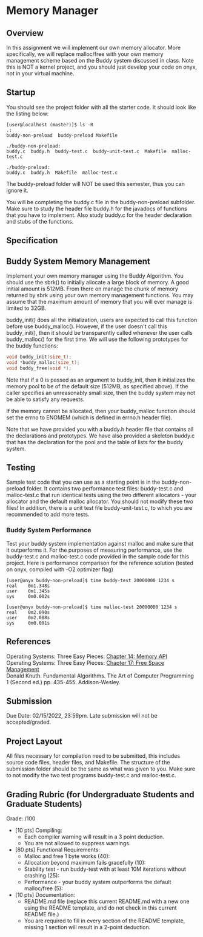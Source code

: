 # Memory Manager

## Overview

In this assignment we will implement our own memory allocator. More specifically, we will replace malloc/free with your own memory management scheme based on the Buddy system discussed in class. Note this is NOT a kernel project, and you should just develop your code on onyx, not in your virtual machine.

## Startup

You should see the project folder with all the starter code. It should look like the listing below:

```console
[user@localhost (master)]$ ls -R
.:
buddy-non-preload  buddy-preload Makefile

./buddy-non-preload:
buddy.c  buddy.h  buddy-test.c  buddy-unit-test.c  Makefile  malloc-test.c

./buddy-preload:
buddy.c  buddy.h  Makefile  malloc-test.c
```

The buddy-preload folder will NOT be used this semester, thus you can ignore it.

You will be completing the buddy.c file in the buddy-non-preload subfolder. Make sure to study the header file buddy.h for the javadocs of functions that you have to implement. Also study buddy.c for the header declaration and stubs of the functions. <!-- Then you will port the code over to the buddy-preload folder. The porting only involves changing some function prototypes.-->

## Specification

## Buddy System Memory Management

Implement your own memory manager using the Buddy Algorithm. You should use the sbrk() to initially allocate a large block of memory. A good initial amount is 512MB. From there on manage the chunk of memory returned by sbrk using your own memory management functions. You may assume that the maximum amount of memory that you will ever manage is limited to 32GB.

buddy\_init() does all the initialization, users are expected to call this function before use buddy\_malloc(). However, if the user doesn't call this buddy\_init(), then it should be transparently called whenever the user calls buddy\_malloc() for the first time. We will use the following prototypes for the buddy functions:

```c
void buddy_init(size_t);
void *buddy_malloc(size_t);
void buddy_free(void *);
```

Note that if a 0 is passed as an argument to buddy\_init, then it initializes the memory pool to be of the default size (512MB, as specified above). If the caller specifies an unreasonably small size, then the buddy system may not be able to satisfy any requests. 

If the memory cannot be allocated, then your buddy\_malloc function should set the errno to ENOMEM (which is defined in errno.h header file). 

Note that we have provided you with a buddy.h header file that contains all the declarations and prototypes. We have also provided a skeleton buddy.c that has the declaration for the pool and the table of lists for the buddy system.

## Testing

<!-- Build a test suite for your buddy system. -->
Sample test code that you can use as a starting point is in the buddy-non-preload folder. It contains two performance test files: buddy-test.c and malloc-test.c that run identical tests using the two different allocators - your allocator and the default malloc allocator. You should not modify these two files! In addition, there is a unit test file buddy-unit-test.c, to which you are recommended to add more tests.

<!-- ## Interposing malloc()

Interposing allows us to add our library in as a shim. Thus when malloc/free are called our versions are called instead of the C standard library versions. To use interposing, your buddy system allocator will need to implement the same interface as malloc (and with the same function names and signature).  We will make our buddy system into another shared library, which will be named libbuddy.so.

Use the following command to interpose for malloc using libbuddy.so:

```console
    LD_PRELOAD=./libbuddy.so ./mytests 1000000 1
```

Note that to time the interposed version, use the following command:

```console-->
<!-- time LD_PRELOAD=./libbuddy.so ./malloc-test <appropriate arguments>
```

### Integrating with your mergesort

Use the interposing version of your buddy system to integrate with your mergesort. -->

### Buddy System Performance <!--(Graduate Students only)-->

Test your buddy system implementation against malloc and make sure that it outperforms it. For the purposes of measuring performance, use the buddy-test.c and malloc-test.c code provided in the sample code for this project. Here is performance comparison for the reference solution (tested on onyx, compiled with -O2 optimizer flag)

```console
[user@onyx buddy-non-preload]$ time buddy-test 20000000 1234 s
real    0m1.348s
user    0m1.345s
sys     0m0.002s

[user@onyx buddy-non-preload]$ time malloc-test 20000000 1234 s      
real    0m2.090s
user    0m2.088s
sys     0m0.001s
```

<!-- ### Thread Safety (Graduate Students only)-->

<!-- Make your buddy system library be thread-safe. Compare its run time performance against malloc and report in your README.md file.-->

<!-- ### Integrating with your browser (Graduate Students only)-->

<!-- Now you can use preloading to test your buddy system with your browser (either chrome or firefox), keep in mind that browsers are multi-threaded programs. -->

## References

Operating Systems: Three Easy Pieces: [Chapter 14: Memory API](https://pages.cs.wisc.edu/~remzi/OSTEP/vm-api.pdf)<br/>
Operating Systems: Three Easy Pieces: [Chapter 17: Free Space Management](https://pages.cs.wisc.edu/~remzi/OSTEP/vm-freespace.pdf)<br/>
Donald Knuth. Fundamental Algorithms. The Art of Computer Programming 1 (Second ed.) pp. 435-455. Addison-Wesley.

## Submission

Due Date:  02/15/2022, 23:59pm. Late submission will not be accepted/graded.

## Project Layout

All files necessary for compilation need to be submitted, this includes source code files, header files, and Makefile. <!-- The Makefile in the top level of your submission directory for this project must build both the preloaded and non-preloaded versions and other related text programs. --> The structure of the submission folder should be the same as what was given to you. Make sure to not modify the two test programs buddy-test.c and malloc-test.c.

<!-- To test the buddy system library with the mergesort project, you can simply copy your buddy system library to your mergesort project and preload it to test it with your mergesort project. This is how we will test your project.-->

## Grading Rubric (for Undergraduate Students and Graduate Students)

Grade:  /100

- [10 pts] Compiling:
	- Each compiler warning will result in a 3 point deduction.
	- You are not allowed to suppress warnings.
- [80 pts] Functional Requirements:
	<!-- - buddy system (90 points): -->
	- Malloc and free 1 byte works (40):
	- Allocation beyond maximum fails gracefully (10):
	- Stability test - run buddy-test with at least 10M iterations without crashing (25):
	- Performance - your buddy system outperforms the default malloc/free (5):
	<!-- - mergesort integration via interposing (35 points):
		- serial mergesort works with buddy manager with interposing. -->
- [10 pts] Documentation:
	- README.md file (replace this current README.md with a new one using the README template, and do not check in this current README file.)
	- You are required to fill in every section of the README template, missing 1 section will result in a 2-point deduction.

<!-- ## Grading Rubric (for Graduate Students)

Grade:  /150

- [10 pts] Compiling:
	- Each compiler warning will result in a 3 point deduction.
	- You are not allowed to suppress warnings.
- [125 pts] Functional Requirements:
	- buddy system (70 points):
		- Malloc and free 1 byte works (40):
		- Allocation beyond maximum fails gracefully (10):
		- Stability test - run buddy-test with at least 10M iterations without crashing (10):
		- Other unit or functional tests (10):
	- mergesort integration via interposing (30 points):
		- serial mergesort works with buddy manager with interposing (10)
		- parallel mergesort works with buddy manager with interposing (20)
	- browser integration via interposing (10 points):
		- browser (either chrome or firefox) works with buddy manager with interposing (provide a screenshot please: on the left side of the screenshot, show your terminal and your command; on the right side, show your browser)
	- buddy system performance (15 points) - no partial points for this, you get the points only if you outperforms the default malloc:
- [15 pts] Documentation:
	- README file:
	- Testing plan: Please describe in detail how you tested your program. -->
